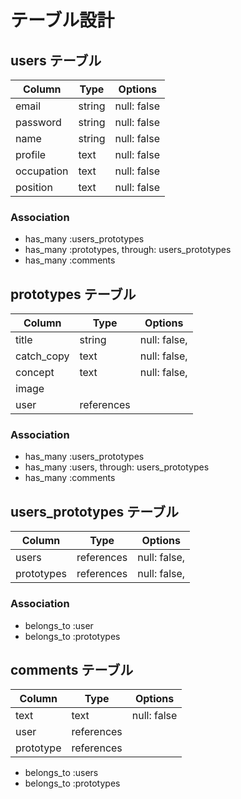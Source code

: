 
# テーブル設計

## users テーブル

| Column     | Type   | Options     |
| --------   | ------ | ----------- |
| email      | string | null: false |
| password   | string | null: false |
| name       | string | null: false |
| profile    | text   | null: false |
| occupation | text   | null: false | 
| position   | text   | null: false |

### Association

- has_many :users_prototypes
- has_many :prototypes, through: users_prototypes
- has_many :comments


## prototypes テーブル

| Column     | Type       | Options       |
| ------     | ---------- | ------------- |
| title      | string     | null: false,  |
| catch_copy | text       | null: false,  |
| concept    | text       | null: false,  |
| image      |            |               |
| user       | references |               |

### Association

- has_many :users_prototypes
- has_many :users, through: users_prototypes
- has_many :comments
 

 ## users_prototypes テーブル

| Column     | Type       | Options       |
| ------     | ------     | -----------   |
| users      | references | null: false,  |
| prototypes | references | null: false,  |

### Association

- belongs_to :user
- belongs_to :prototypes


## comments テーブル

| Column    | Type       | Options     |
| ------    | ------     | ----------- |
| text      | text       | null: false |
| user      | references |             |
| prototype | references |             |


- belongs_to :users
- belongs_to :prototypes
